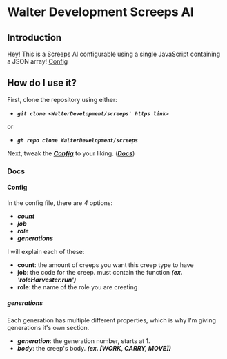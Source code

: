 # Walter Development Screeps AI

## Introduction

Hey! This is a Screeps AI configurable using a single JavaScript containing a JSON array! [Config]

## How do I use it?

First, clone the repository using either:

- ***`git clone <WalterDevelopment/screeps' https link>`***

or

- ***`gh repo clone WalterDevelopment/screeps`***

Next, tweak the ***[Config]*** to your liking. (***[Docs](####config)***)

### Docs

#### Config

In the config file, there are *4* options:

- ***count***
- ***job***
- ***role***
- ***generations***

I will explain each of these:

- **count**: the amount of creeps you want this creep type to have
- **job**: the code for the creep. must contain the function ***(ex. 'roleHarvester.run')***
- **role**: the name of the role you are creating

##### generations

Each generation has multiple different properties, which is why I'm giving generations it's own section.

- ***generation***: the generation number, starts at 1.
- ***body***: the creep's body. ***(ex. [WORK, CARRY, MOVE])***

[Config]: src/config

